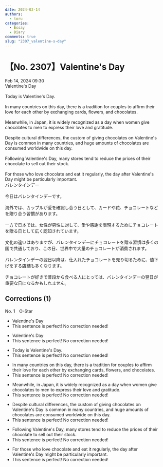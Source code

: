 ```yaml
---
date: 2024-02-14
authors:
  - toru
categories:
  - Essay
  - Diary
comments: true
slug: "2307_valentine-s-day"
---
```


# 【No. 2307】Valentine's Day
<div class="date">Feb 14, 2024 09:30</div>
<div id="post"><div id="body_show_ori">
Valentine's Day<br/><br/>Today is Valentine's Day.<br/><br/>In many countries on this day, there is a tradition for couples to affirm their love for each other by exchanging cards, flowers, and chocolates. <br/><br/>Meanwhile, in Japan, it is widely recognized as a day when women give chocolates to men to express their love and gratitude.<br/><br/>Despite cultural differences, the custom of giving chocolates on Valentine's Day is common in many countries, and huge amounts of chocolates are consumed worldwide on this day.<br/><br/>Following Valentine's Day, many stores tend to reduce the prices of their chocolate to sell out their stock.<br/><br/>For those who love chocolate and eat it regularly, the day after Valentine's Day might be particularly important.
</div></div>

<!-- more -->

<div id="post_ja"><div id="body_show_mo">
バレンタインデー<br/><br/>今日はバレンタインデーです。<br/><br/>海外では、カップルが愛を確認し合う日として、カードや花、チョコレートなどを贈り合う習慣があります。<br/><br/>一方で日本では、女性が男性に対して、愛や感謝を表現するためにチョコレートを贈る日として広く認知されています。<br/><br/>文化の違いはありますが、バレンタインデーにチョコレートを贈る習慣は多くの国で共通しており、この日、世界中で大量のチョコレートが消費されます。<br/><br/>バレンタインデーの翌日以降は、仕入れたチョコレートを売り切るために、値下げをする店舗も多くなります。<br/><br/>チョコレートが好きで普段から食べる人にとっては、バレンタインデーの翌日が重要な日になるかもしれません。
</div></div>

## Corrections (1)
<div id="block"><div class="first_name"> No. 1　<span class="just_name">O-Star</span></div><div id="block2">
<ul class="correction_field">
<li class="incorrect">Valentine's Day</li>
<li class="corrected perfect">This sentence is perfect! No correction needed!</li>
</ul>
<ul class="correction_field">
<li class="incorrect">Valentine's Day</li>
<li class="corrected perfect">This sentence is perfect! No correction needed!</li>
</ul>
<ul class="correction_field">
<li class="incorrect">Today is Valentine's Day.</li>
<li class="corrected perfect">This sentence is perfect! No correction needed!</li>
</ul>
<ul class="correction_field">
<li class="incorrect">In many countries on this day, there is a tradition for couples to affirm their love for each other by exchanging cards, flowers, and chocolates.</li>
<li class="corrected perfect">This sentence is perfect! No correction needed!</li>
</ul>
<ul class="correction_field">
<li class="incorrect">Meanwhile, in Japan, it is widely recognized as a day when women give chocolates to men to express their love and gratitude.</li>
<li class="corrected perfect">This sentence is perfect! No correction needed!</li>
</ul>
<ul class="correction_field">
<li class="incorrect">Despite cultural differences, the custom of giving chocolates on Valentine's Day is common in many countries, and huge amounts of chocolates are consumed worldwide on this day.</li>
<li class="corrected perfect">This sentence is perfect! No correction needed!</li>
</ul>
<ul class="correction_field">
<li class="incorrect">Following Valentine's Day, many stores tend to reduce the prices of their chocolate to sell out their stock.</li>
<li class="corrected perfect">This sentence is perfect! No correction needed!</li>
</ul>
<ul class="correction_field">
<li class="incorrect">For those who love chocolate and eat it regularly, the day after Valentine's Day might be particularly important.</li>
<li class="corrected perfect">This sentence is perfect! No correction needed!</li>
</ul>
</div></div>

